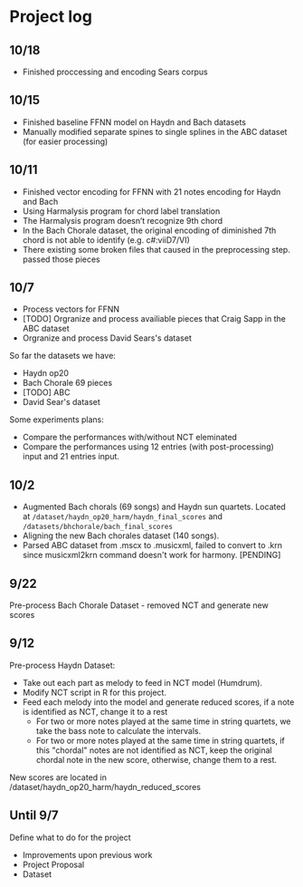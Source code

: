 # Project log
## 10/18
- Finished proccessing and encoding Sears corpus

## 10/15
- Finished baseline FFNN model on Haydn and Bach datasets
- Manually modified separate spines to single splines in the ABC dataset (for easier processing)

## 10/11
- Finished vector encoding for FFNN with 21 notes encoding for Haydn and Bach
 - Using Harmalysis program for chord label translation 
 - The Harmalysis program doesn’t recognize 9th chord
 - In the Bach Chorale dataset, the original encoding of diminished 7th chord is not able to identify (e.g. c#:viiD7/VI)
 - There existing some broken files that caused in the preprocessing step. passed those pieces

## 10/7
- Process vectors for FFNN
- [TODO] Orgranize and process availiable pieces that Craig Sapp in the ABC dataset
- Orgranize and process David Sears's dataset

So far the datasets we have: <br>
- Haydn op20
- Bach Chorale 69 pieces
- [TODO] ABC 
- David Sear's dataset

Some experiments plans: <br>
 - Compare the performances with/without NCT eleminated
 - Compare the performances using 12 entries (with post-processing) input and 21 entries input.


## 10/2
- Augmented Bach chorals (69 songs) and Haydn sun quartets.
Located at
`/dataset/haydn_op20_harm/haydn_final_scores` and `/datasets/bhchorale/bach_final_scores`
- Aligning the new Bach chorales dataset (140 songs). 
- Parsed ABC dataset from .mscx to .musicxml, failed to convert to .krn since musicxml2krn command doesn't work for harmony. [PENDING]
## 9/22
Pre-process Bach Chorale Dataset - removed NCT and generate new scores
## 9/12
Pre-process Haydn Dataset:
- Take out each part as melody to feed in NCT model (Humdrum).
- Modify NCT script in R for this project.
- Feed each melody into the model and generate reduced scores, if a note is identified as NCT, change it to a rest
    - For two or more notes played at the same time in string quartets, we take the bass note to calculate the intervals.
    - For two or more notes played at the same time in string quartets, if this "chordal" notes are not identified as NCT, keep the original chordal note in the new score, otherwise, change them to a rest.

New scores are located in /dataset/haydn_op20_harm/haydn_reduced_scores

## Until  9/7
Define what to do for the project 
- Improvements upon previous work
- Project Proposal
- Dataset